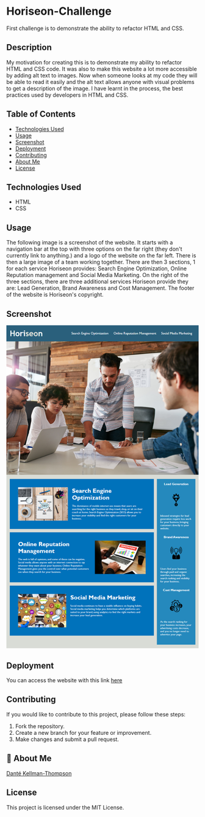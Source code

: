 # Horiseon-Challenge

First challenge is to demonstrate the ability to refactor HTML and CSS.

## Description

My motivation for creating this is to demonstrate my ability to refactor HTML and CSS code. It was also to make this website a lot more accessible by adding alt text to images. Now when someone looks at my code they will be able to read it easily and the alt text allows anyone with visual problems to get a description of the image. I have learnt in the process, the best practices used by developers in HTML and CSS.

## Table of Contents

- [Technologies Used](#technology)
- [Usage](#usage)
- [Screenshot](#screenshot)
- [Deployment](#deployment)
- [Contributing](#contributing)
- [About Me](#aboutme)
- [License](#license)

## Technologies Used

- HTML
- CSS

## Usage

The following image is a screenshot of the website. It starts with a navigation bar at the top with three options on the far right (they don't currently link to anything.) and a logo of the website on the far left. There is then a large image of a team working together. There are then 3 sections, 1 for each service Horiseon provides: Search Engine Optimization, Online Reputation management and Social Media Marketing. On the right of the three sections, there are three additional services Horiseon provide they are: Lead Generation, Brand Awareness and Cost Management. The footer of the website is Horiseon's copyright.

## Screenshot

![Prework Study Guide Image.](/assets/images/website-image.png)

## Deployment

You can access the website with this link [here](https://dkt15.github.io/Horiseon-Challenge/)

## Contributing

If you would like to contribute to this project, please follow these steps:

1. Fork the repository.
2. Create a new branch for your feature or improvement.
3. Make changes and submit a pull request.

## 🚀 About Me

[Danté Kellman-Thompson](https://github.com/DKT15)

## License

This project is licensed under the MIT License.
